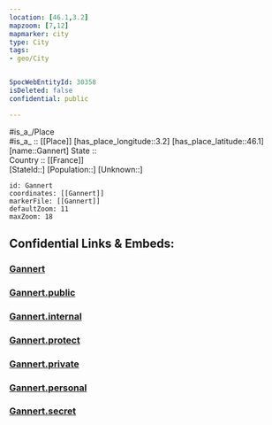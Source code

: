 ```yaml
---
location: [46.1,3.2] 
mapzoom: [7,12] 
mapmarker: city 
type: City
tags:
- geo/City


SpocWebEntityId: 30358
isDeleted: false
confidential: public

---
```

#is_a_/Place  
#is_a_ :: [[Place]] 
[has_place_longitude::3.2] 
[has_place_latitude::46.1] 
[name::Gannert] 
State ::  
Country :: [[France]]  
[StateId::] 
[Population::] 
[Unknown::] 


```leaflet
id: Gannert
coordinates: [[Gannert]] 
markerFile: [[Gannert]] 
defaultZoom: 11 
maxZoom: 18
```


## Confidential Links & Embeds: 

### [Gannert](/_Standards/Earth/Continent/Europe/Europe~West/France/regions~France/Auvergne-Rhône-Alpes/departments~Auvergne-Rhône-Alpes/Allier/communes~Allier/Vichy/cities~Vichy/Gannert.md) 

### [Gannert.public](/_public/Earth/Continent/Europe/Europe~West/France/regions~France/Auvergne-Rhône-Alpes/departments~Auvergne-Rhône-Alpes/Allier/communes~Allier/Vichy/cities~Vichy/Gannert.public.md) 

### [Gannert.internal](/_internal/Earth/Continent/Europe/Europe~West/France/regions~France/Auvergne-Rhône-Alpes/departments~Auvergne-Rhône-Alpes/Allier/communes~Allier/Vichy/cities~Vichy/Gannert.internal.md) 

### [Gannert.protect](/_protect/Earth/Continent/Europe/Europe~West/France/regions~France/Auvergne-Rhône-Alpes/departments~Auvergne-Rhône-Alpes/Allier/communes~Allier/Vichy/cities~Vichy/Gannert.protect.md) 

### [Gannert.private](/_private/Earth/Continent/Europe/Europe~West/France/regions~France/Auvergne-Rhône-Alpes/departments~Auvergne-Rhône-Alpes/Allier/communes~Allier/Vichy/cities~Vichy/Gannert.private.md) 

### [Gannert.personal](/_personal/Earth/Continent/Europe/Europe~West/France/regions~France/Auvergne-Rhône-Alpes/departments~Auvergne-Rhône-Alpes/Allier/communes~Allier/Vichy/cities~Vichy/Gannert.personal.md) 

### [Gannert.secret](/_secret/Earth/Continent/Europe/Europe~West/France/regions~France/Auvergne-Rhône-Alpes/departments~Auvergne-Rhône-Alpes/Allier/communes~Allier/Vichy/cities~Vichy/Gannert.secret.md)

